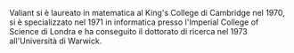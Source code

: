 Valiant si è laureato in matematica al King's College di Cambridge nel 1970, si è specializzato nel 1971 in informatica presso l'Imperial College of Science di Londra e ha conseguito il dottorato di ricerca nel 1973 all'Università di Warwick.